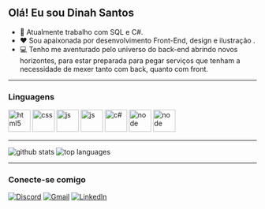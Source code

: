 ## Olá! Eu sou Dinah Santos

- 💼 Atualmente trabalho com SQL e C#.
- ♥️ Sou apaixonada por desenvolvimento Front-End, design e ilustração .
- 💻 Tenho me aventurado pelo universo do back-end abrindo novos horizontes, para estar preparada para pegar serviços que tenham a necessidade de mexer tanto com back, quanto com front.

---
### Linguagens

<div>
  <img alt="html5" src="https://cdn.jsdelivr.net/gh/devicons/devicon@latest/icons/html5/html5-original.svg" height="45"/> 
  <img alt="css" src="https://cdn.jsdelivr.net/gh/devicons/devicon@latest/icons/css3/css3-original.svg" height="45"/>
  <img alt="js" src="https://cdn.jsdelivr.net/gh/devicons/devicon@latest/icons/javascript/javascript-original.svg" height="45"/>
  <img alt="js" src="https://cdn.jsdelivr.net/gh/devicons/devicon@latest/icons/angular/angular-original.svg" height="45"/>
  <img alt="c#" src="https://cdn.jsdelivr.net/gh/devicons/devicon@latest/icons/csharp/csharp-original.svg" height="45"/>
  <img alt="node" src="https://cdn.jsdelivr.net/gh/devicons/devicon@latest/icons/nodejs/nodejs-original.svg" height="45"/>
  <img alt="node" src="https://cdn.jsdelivr.net/gh/devicons/devicon@latest/icons/java/java-original.svg" height="45"/>
</div>

---

<div>
  <a href="https://github.com/DihSantos"></a>
  <img alt="github stats" src="https://github-readme-stats.vercel.app/api?username=dihsantos&theme=jolly&show_icons=true"/>
  <img alt="top languages" src="https://github-readme-stats.vercel.app/api/top-langs/?username=dihsantos&theme=jolly&layout=compact"/>
</div>

---
### Conecte-se comigo

[![Discord](https://img.shields.io/badge/Discord-%235865F2.svg?style=for-the-badge&logo=discord&logoColor=white)](https://discord.com/channels/@me)
[![Gmail](https://img.shields.io/badge/Gmail-D14836?style=for-the-badge&logo=gmail&logoColor=white)](nadisantos123@gmail.com)
[![LinkedIn](https://img.shields.io/badge/linkedin-%230077B5.svg?style=for-the-badge&logo=linkedin&logoColor=white)](https://www.linkedin.com/in/dinah-nadine-8a222984)
